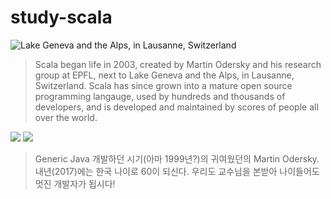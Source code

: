 # study-scala
![Lake Geneva and the Alps, in Lausanne, Switzerland](https://gift-s.kakaocdn.net/dn/gift/etc/lausanne.jpg)


> Scala began life in 2003, created by Martin Odersky and his research group at EPFL, next to Lake Geneva and the Alps, in Lausanne, Switzerland. Scala has since grown into a mature open source programming langauge, used by hundreds and thousands of developers, and is developed and maintained by scores of people all over the world.

![](http://homepages.inf.ed.ac.uk/wadler/gj/gj-front.jpg)
![](http://homepages.inf.ed.ac.uk/wadler/gj/gj-back.jpg)
> Generic Java 개발하던 시기(아마 1999년?)의 귀여웠던의 Martin Odersky. 내년(2017)에는 한국 나이로 60이 되신다. 
> 우리도 교수님을 본받아 나이들어도 멋진 개발자가 됩시다!
